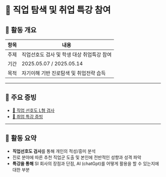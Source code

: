 # 🧭 직업 탐색 및 취업 특강 참여

## 📌 활동 개요

| 항목 | 내용 |
|------|------|
| 주제 | 직업선호도 검사 및 학생 대상 취업특강 참여 |
| 기간 | 2025.05.07 / 2025.05.14   |
| 목적 | 자기이해 기반 진로탐색 및 취업전략 습득 |

---

## 📄 주요 증빙

- [📸 직업 선호도 L형 검사](https://github.com/HubMong/class/blob/main/%EC%A7%81%EC%97%85%EC%84%A0%ED%98%B8%EB%8F%84L%ED%98%95%EA%B2%80%EC%82%AC.jpg)
- [📸 취업 특강 증빙](https://github.com/HubMong/class/blob/main/%ED%95%99%EC%83%9D%EB%93%A4%EC%9D%84%20%EC%9C%84%ED%95%9C%20%EC%B7%A8%EC%97%85%ED%8A%B9%EA%B0%95.jpg)

---

## 📝 활동 요약

- **직업선호도 검사**를 통해 개인의 적성/흥미 분석
- 진로 분야에 따른 추천 직업군 도출 및 본인에 전반적인 성향과 성격 파악
- **특강을 통해** SI 회사의 장점과 단점, AI (chatGpt)를 어떻게 활용을 할 수 있는지에 대한 부분
